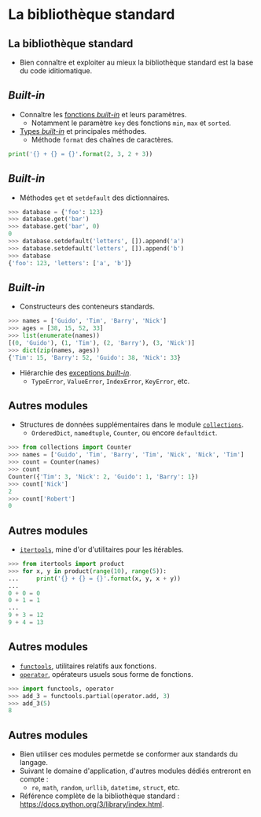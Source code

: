 # La bibliothèque standard

## La bibliothèque standard

* Bien connaître et exploiter au mieux la bibliothèque standard est la base du code iditiomatique.

## *Built-in*

* Connaître les [fonctions *built-in*](https://docs.python.org/3/library/functions.html) et leurs paramètres.
    * Notamment le paramètre `key` des fonctions `min`, `max` et `sorted`.
* [Types *built-in*](https://docs.python.org/3/library/stdtypes.html) et principales méthodes.
    * Méthode `format` des chaînes de caractères.

```python
print('{} + {} = {}'.format(2, 3, 2 + 3))
```

## *Built-in*

* Méthodes `get` et `setdefault` des dictionnaires.

```python
>>> database = {'foo': 123}
>>> database.get('bar')
>>> database.get('bar', 0)
0
>>> database.setdefault('letters', []).append('a')
>>> database.setdefault('letters', []).append('b')
>>> database
{'foo': 123, 'letters': ['a', 'b']}
```

## *Built-in*

* Constructeurs des conteneurs standards.

```python
>>> names = ['Guido', 'Tim', 'Barry', 'Nick']
>>> ages = [38, 15, 52, 33]
>>> list(enumerate(names))
[(0, 'Guido'), (1, 'Tim'), (2, 'Barry'), (3, 'Nick')]
>>> dict(zip(names, ages))
{'Tim': 15, 'Barry': 52, 'Guido': 38, 'Nick': 33}
```

* Hiérarchie des [exceptions *built-in*](https://docs.python.org/3/library/exceptions.html).
    * `TypeError`, `ValueError`, `IndexError`, `KeyError`, etc.

## Autres modules

* Structures de données supplémentaires dans le module [`collections`](https://docs.python.org/3/library/collections.html).
    * `OrderedDict`, `namedtuple`, `Counter`, ou encore `defaultdict`.

```python
>>> from collections import Counter
>>> names = ['Guido', 'Tim', 'Barry', 'Tim', 'Nick', 'Nick', 'Tim']
>>> count = Counter(names)
>>> count
Counter({'Tim': 3, 'Nick': 2, 'Guido': 1, 'Barry': 1})
>>> count['Nick']
2
>>> count['Robert']
0
```

## Autres modules

* [`itertools`](https://docs.python.org/3/library/itertools.html), mine d'or d'utilitaires pour les itérables.

```python
>>> from itertools import product
>>> for x, y in product(range(10), range(5)):
...     print('{} + {} = {}'.format(x, y, x + y))
...
0 + 0 = 0
0 + 1 = 1
...
9 + 3 = 12
9 + 4 = 13
```

## Autres modules

* [`functools`](https://docs.python.org/3/library/functools.html), utilitaires relatifs aux fonctions.
* [`operator`](https://docs.python.org/3/library/operator.html), opérateurs usuels sous forme de fonctions.

```python
>>> import functools, operator
>>> add_3 = functools.partial(operator.add, 3)
>>> add_3(5)
8
```

## Autres modules

* Bien utiliser ces modules permetde se conformer aux standards du langage.
* Suivant le domaine d'application, d'autres modules dédiés entreront en compte :
    * `re`, `math`, `random`, `urllib`, `datetime`, `struct`, etc.
* Référence complète de la bibliothèque standard : <https://docs.python.org/3/library/index.html>.
